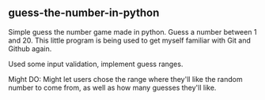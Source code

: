 ## guess-the-number-in-python
Simple guess the number game made in python. Guess a number between 1 and 20. 
This little program is being used to get myself familiar with Git and Github again.

Used some input validation, implement guess ranges.

Might DO: Might let users chose the range where they'll like the random number to come from, as well as how many guesses they'll like. 
